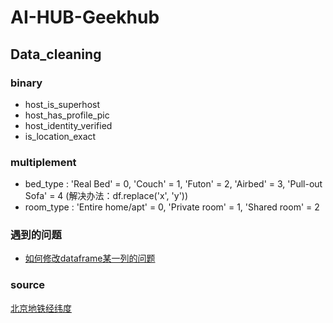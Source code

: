 # AI-HUB-Geekhub
## Data_cleaning
### binary
- host_is_superhost
- host_has_profile_pic 
- host_identity_verified 
- is_location_exact

### multiplement
- bed_type : 'Real Bed' = 0, 'Couch' = 1, 'Futon' = 2, 'Airbed' = 3, 'Pull-out Sofa' = 4 (解决办法：df.replace('x', 'y'))
- room_type : 'Entire home/apt' = 0, 'Private room' = 1, 'Shared room' = 2


### 遇到的问题
- [如何修改dataframe某一列的问题](https://www.jianshu.com/p/2557a805211f)

### source
[北京地铁经纬度](https://wenku.baidu.com/view/4f997569c4da50e2524de518964bcf84b8d52d17.html?re=view###)
